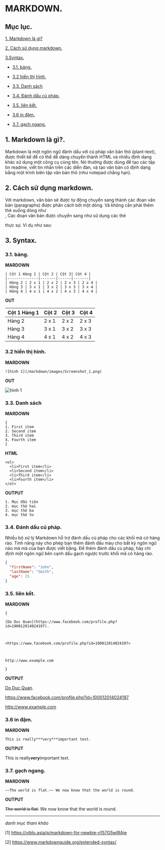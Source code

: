 # MARKDOWN.

## Mục lục.

[1. Markdown là gì?](#1-markdown-là-gì)

[2. Cách sử dụng markdown.](#2-cách-sử-dụng-markdown)

[3.Syntax.](#3-syntax)


- [ 3.1. bảng.](#31-bảng)

- [3.2 hiển thị hình.](#32-hiển-thị-hình)

- [3.3. Danh sách](#33-danh-sách)

- [3.4. Đánh dấu cú pháp. ](#34-đánh-dấu-cú-pháp)

- [3.5. liên kết. ](#35-liên-kết)

- [3.6 in đậm.](#36-in-đậm)

- [ 3.7. gạch ngang.](#37-gạch-ngang)


## 1. Markdown là gì?.

Markdown là một ngôn ngữ đánh dấu với cú pháp văn bản thô (plant-text), được thiết kế để có thể dễ dàng chuyển thành HTML và nhiều định dạng khác sử dụng một công cụ cùng tên. Nó thường được dùng để tạo các tập tin readme, viết tin nhắn trên các diễn đàn, và tạo văn bản có định dạng bằng một trình biên tập văn bản thô (như notepad chẳng hạn).

## 2. Cách sử dụng markdown.

Với markdown, văn bản sẽ được tự động chuyển sang thành các đoạn văn bản (paragraphs) được phân cách bởi một dòng. Và không cần phải thêm thẻ xuống dòng như <br>, Các đoạn văn bản được chuyển sang như sử dụng các thẻ <p> thực sự. Ví dụ như sau:







## 3. Syntax.

### 3.1. bảng.


**MARDOWN**

```
| Cột 1 Hàng 1 | Cột 2 | Cột 3| Cột 4 |
|--------------|-------|------|-------|
| Hàng 2 | 2 x 1 | 2 x 2 | 2 x 3 | 2 x 4 |
| Hàng 3 | 3 x 1 | 3 x 2 | 3 x 3 | 3 x 4 |
| Hàng 4 | 4 x 1 | 4 x 2 | 4 x 3 | 4 x 4 |
```

**OUT**

| Cột 1 Hàng 1 | Cột 2 | Cột 3| Cột 4 |
|--------------|-------|------|-------|
| Hàng 2 | 2 x 1 | 2 x 2 | 2 x 3 | 2 x 4 |
| Hàng 3 | 3 x 1 | 3 x 2 | 3 x 3 | 3 x 4 |
| Hàng 4 | 4 x 1 | 4 x 2 | 4 x 3 | 4 x 4 |



### 3.2 hiển thị hình.


**MARDOWN**


```
![hình 1](/markdown/images/Screenshot_1.png)

```
**OUT**




![hình 1](/markdown/images/1_minh_hoa.png)


### 3.3. Danh sách

**MARDOWN**
```
{
1. First item
2. Second item
3. Third item
4. Fourth item
}
```
**HTML**
```
<ol>
  <li>First item</li>
  <li>Second item</li>
  <li>Third item</li>
  <li>Fourth item</li>
</ol>

```
**OUTPUT**
```
1. Mục đầu tiên
2. mục thứ hai
3. mục thứ ba
4. mục thứ tư

```







### 3.4. Đánh dấu cú pháp. 

Nhiều bộ xử lý Markdown hỗ trợ đánh dấu cú pháp cho các khối mã có hàng rào. Tính năng này cho phép bạn thêm đánh dấu màu cho bất kỳ ngôn ngữ nào mà mã của bạn được viết bằng. Để thêm đánh dấu cú pháp, hãy chỉ định một ngôn ngữ bên cạnh dấu gạch ngược trước khối mã có hàng rào.

```json
{
  "firstName": "John",
  "lastName": "Smith",
  "age": 25
}
```


### 3.5. liên kết. 

**MARDOWN**
```
{

[Do Duc Quan](https://www.facebook.com/profile.php?id=100012014024197).



<https://www.facebook.com/profile.php?id=100012014024197>



http://www.example.com

}
```
**OUTPUT**

 [Do Duc Quan](https://www.facebook.com/profile.php?id=100012014024197).



<https://www.facebook.com/profile.php?id=100012014024197>



http://www.example.com

### 3.6 in đậm.

**MARDOWN**
```
This is really***very***important text.

```
**OUTPUT**

This is really***very***important text.

### 3.7. gạch ngang.

**MARDOWN**
```
~~The world is flat.~~ We now know that the world is round.

```
**OUTPUT**

~~The world is flat.~~ We now know that the world is round.




---
*danh mục tham khảo* 

[1] https://viblo.asia/p/markdown-for-newbie-n157G5wlRAje

[2] https://www.markdownguide.org/extended-syntax/
</p>








